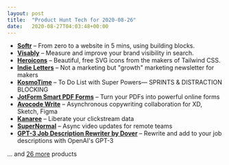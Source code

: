 ```yaml
---
layout: post
title:  "Product Hunt Tech for 2020-08-26"
date:   2020-08-27T04:03:48+00:00
---
```


* **[Softr](https://www.producthunt.com/posts/softr?utm_campaign=producthunt-api&utm_medium=api-v2&utm_source=Application%3A+Daily+Digest+RSS+v2+%28ID%3A+29748%29)** – From zero to a website in 5 mins, using building blocks.
* **[Visably](https://www.producthunt.com/posts/visably?utm_campaign=producthunt-api&utm_medium=api-v2&utm_source=Application%3A+Daily+Digest+RSS+v2+%28ID%3A+29748%29)** – Measure and improve your brand visibility in search.
* **[Heroicons](https://www.producthunt.com/posts/heroicons-2?utm_campaign=producthunt-api&utm_medium=api-v2&utm_source=Application%3A+Daily+Digest+RSS+v2+%28ID%3A+29748%29)** – Beautiful, free SVG icons from the makers of Tailwind CSS.
* **[Indie Letters](https://www.producthunt.com/posts/indie-letters?utm_campaign=producthunt-api&utm_medium=api-v2&utm_source=Application%3A+Daily+Digest+RSS+v2+%28ID%3A+29748%29)** – Not a marketing but "growth" marketing newsletter for makers
* **[KosmoTime](https://www.producthunt.com/posts/kosmotime?utm_campaign=producthunt-api&utm_medium=api-v2&utm_source=Application%3A+Daily+Digest+RSS+v2+%28ID%3A+29748%29)** – To Do List with Super Powers— SPRINTS & DISTRACTION BLOCKING
* **[JotForm Smart PDF Forms](https://www.producthunt.com/posts/jotform-smart-pdf-forms?utm_campaign=producthunt-api&utm_medium=api-v2&utm_source=Application%3A+Daily+Digest+RSS+v2+%28ID%3A+29748%29)** – Turn your PDFs into powerful online forms
* **[Avocode Write](https://www.producthunt.com/posts/avocode-write?utm_campaign=producthunt-api&utm_medium=api-v2&utm_source=Application%3A+Daily+Digest+RSS+v2+%28ID%3A+29748%29)** – Asynchronous copywriting collaboration for XD, Sketch, Figma
* **[Kanaree](https://www.producthunt.com/posts/kanaree?utm_campaign=producthunt-api&utm_medium=api-v2&utm_source=Application%3A+Daily+Digest+RSS+v2+%28ID%3A+29748%29)** – Liberate your clickstream data
* **[SuperNormal](https://www.producthunt.com/posts/supernormal?utm_campaign=producthunt-api&utm_medium=api-v2&utm_source=Application%3A+Daily+Digest+RSS+v2+%28ID%3A+29748%29)** – Async video updates for remote teams
* **[GPT-3 Job Description Rewriter by Dover](https://www.producthunt.com/posts/gpt-3-job-description-rewriter-by-dover?utm_campaign=producthunt-api&utm_medium=api-v2&utm_source=Application%3A+Daily+Digest+RSS+v2+%28ID%3A+29748%29)** – Rewrite and add to your job descriptions with OpenAI's GPT-3

… and [26 more](https://www.producthunt.com/tech) products
